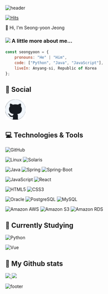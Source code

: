 ![header](https://capsule-render.vercel.app/api?type=waving&color=gradient&customColorList=0,2,2,5,30&text=Hello%World!&animation=scaleIn)

[![Hits](https://hits.seeyoufarm.com/api/count/incr/badge.svg?url=https%3A%2F%2Fgithub.com%2Fyooning92%2Fyooning92&count_bg=%239D9E9A&title_bg=%23555555&icon=&icon_color=%23E7E7E7&title=hits&edge_flat=false)](https://hits.seeyoufarm.com)

👋 Hi, I'm Seong-yoon Jeong

### <img src="https://media.giphy.com/media/VgCDAzcKvsR6OM0uWg/giphy.gif" width="50"> A little more about me...

```javascript
const seongyoon = {
    pronouns: "He" | "Him",
    code: ["Python", "Java", "JavaScript"],
    liveIn: Anyang-si, Republic of Korea
};
```

## 📨 Social
  [![GitHub](icons/github.png)](https://github.com/yooning92)

## 💻 Technologies & Tools
  ![GitHub](https://img.shields.io/badge/GitHub-181717?style=lat-square&logo=GitHub&logoColor=white)
  
  ![Linux](https://img.shields.io/badge/Linux-FCC624?style=flat-square&logo=Linux&logoColor=black)
  ![Solaris](https://img.shields.io/badge/Solaris-F80000?style=flat-square&logo=Oracle&logoColor=white)
  
  ![Java](https://img.shields.io/badge/Java-orange?style=flat-square&logo=Java&logoColor=white)
  ![Spring](https://img.shields.io/badge/Spring-6DB33F?style=flat-square&logo=Spring&logoColor=white)
  ![Spring-Boot](https://img.shields.io/badge/SpringBoot-6DB33F?style=flat-square&logo=SpringBoot&logoColor=white)
  
  ![JavaScript](https://img.shields.io/badge/-JavaScript-black?style=flat-square&logo=javascript)
  ![React](https://img.shields.io/badge/-React-white?style=flat-square&logo=react)
  
  ![HTML5](https://img.shields.io/badge/-HTML5-E34F26?style=flat-square&logo=html5&logoColor=white)
  ![CSS3](https://img.shields.io/badge/-CSS3-1572B6?style=flat-square&logo=css3)
  
  ![Oracle](https://img.shields.io/badge/OracleSQL-F80000?style=flat-square&logo=Oracle&logoColor=white)
  ![PostgreSQL](https://img.shields.io/badge/PostgreSQL-white?style=flat-square&logo=PostgreSQL&logoColor=blue)
  ![MySQL](https://img.shields.io/badge/MySQL-FFFFFF?style=flat-square&logo=mysql)
  
  ![Amazon AWS](https://img.shields.io/badge/-AmazonAWS-black?style=flat-square&logo=amazonaws&logoColor=yellow)
  ![Amazon S3](https://img.shields.io/badge/-AmazonS3-black?style=flat-square&logo=amazons3&logoColor=orange)
  ![Amazon RDS](https://img.shields.io/badge/-AmazonRDS-black?style=flat-square&logo=amazonrds&logoColor=white)

  
## 🌱 Currently Studying
  ![Python](https://img.shields.io/badge/-Python-white?style=flat-square&logo=python)
  
  ![Vue](https://img.shields.io/badge/Vue-000000?style=flat-square&logo=Vue.js)
 

## 🔧 My Github stats
<p>
  <a href="https://github.com/yooning92">
    <img src="https://github-readme-stats.vercel.app/api/top-langs?username=yooning92&layout=compact&show_icons=true&show_owner=yooning92&hide_title=false&theme=gruvbox" />
  </a>
  <a href="https://github.com/yooning92">
    <img src="https://github-readme-stats.vercel.app/api/?username=yooning92&hide_title=false&show_icons=true&include_all_commits=ture&theme=gruvbox" />
  </a>
</p>

![footer](https://capsule-render.vercel.app/api?section=footer&type=waving&color=gradient)
